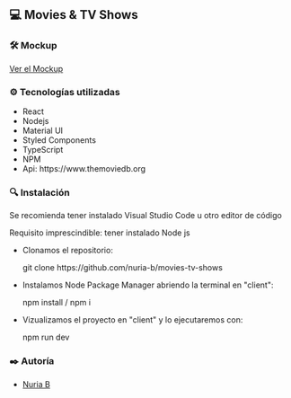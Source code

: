 ## 💻 Movies & TV Shows

### 🛠️ Mockup

 [Ver el Mockup](https://www.figma.com/file/6xyCiKIcDgr07dfyUMA0Ae/tv-shows-movies?node-id=0%3A1)

### ⚙️ Tecnologías utilizadas

<ul>
    <li>React</li>
    <li>Nodejs</li>
    <li>Material UI</li>
    <li>Styled Components</li>
    <li>TypeScript</li>
    <li>NPM</li>
    <li>Api: https://www.themoviedb.org</li>
    
</ul>

### 🔍 Instalación

<p> Se recomienda tener instalado Visual Studio Code u otro editor de código </p>
<p> Requisito imprescindible: tener instalado Node js </p>
    <ul>
        <li>Clonamos el repositorio:</li>
            <p>git clone https://github.com/nuria-b/movies-tv-shows</p> 
        <li>Instalamos Node Package Manager abriendo la terminal en "client": </li> 
             <p>npm install / npm i</p>
        <li>Vizualizamos el proyecto en "client" y lo ejecutaremos con:</li> 
             <p>npm run dev</p>
    </ul>

### ✒️ Autoría

<ul> 
    <li><a href="https://github.com/nuria-b">Nuria B</a></li> 
</ul> 